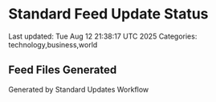 # Standard Feed Update Status
Last updated: Tue Aug 12 21:38:17 UTC 2025
Categories: technology,business,world

## Feed Files Generated

Generated by Standard Updates Workflow

